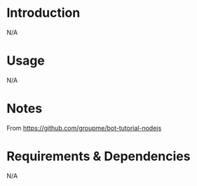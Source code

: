 # Introduction
N/A

# Usage
N/A

# Notes
From https://github.com/groupme/bot-tutorial-nodejs

# Requirements & Dependencies
N/A
